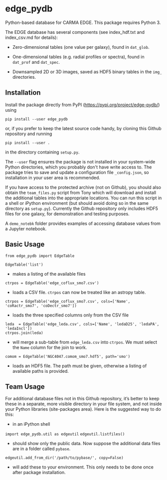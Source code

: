 # edge_pydb
Python-based database for CARMA EDGE.  This package requires Python 3.

The EDGE database has several components (see index_hdf.txt and index_csv.md for details):

* Zero-dimensional tables (one value per galaxy), found in `dat_glob`.

* One-dimensional tables (e.g. radial profiles or spectra), found in `dat_prof` and `dat_spec`.

* Downsampled 2D or 3D images, saved as HDF5 binary tables in the `img_` directories.

## Installation

Install the package directly from PyPI (https://pypi.org/project/edge-pydb/) using

`pip install --user edge_pydb`

or, if you prefer to keep the latest source code handy, by cloning this Github repository and running

`pip install --user .`

in the directory containing `setup.py`.

The `--user` flag ensures the package is not installed in your system-wide Python directories, which you probably don't have write access to.  The package tries to save and update a configuration file `_config.json`, so installation in your user area is recommended.

If you have access to the protected archive (not on Github), you should also obtain the `team_files.py` script from Tony which will download and install the additional tables into the appropriate locations.  You can run this script in a shell or iPython environment (but should avoid doing so in the same directory as `setup.py`).  Currently the Github repository only includes HDF5 files for one galaxy, for demonstration and testing purposes.

A `demo_notebk` folder provides examples of accessing database values from a Jupyter notebook.

## Basic Usage

`from edge_pydb import EdgeTable`

`EdgeTable('list')`

- makes a listing of the available files

`ctrpos = EdgeTable('edge_coflux_smo7.csv')`

- loads a CSV file.  `ctrpos` can now be treated like an astropy table.

`ctrpos = EdgeTable('edge_coflux_smo7.csv', cols=['Name', 'coRactr_smo7', 'coDectr_smo7'])`

- loads the three specified columns only from the CSV file

`leda  = EdgeTable('edge_leda.csv', cols=['Name', 'ledaD25', 'ledaPA', 'ledaIncl'])`  
`ctrpos.join(leda)`

- will merge a sub-table from `edge_leda.csv` into `ctrpos`.  We must select the `Name` column for the join to work.

`comom = EdgeTable('NGC4047.comom_smo7.hdf5', path='smo')`

- loads an HDF5 file.  The path must be given, otherwise a listing of available paths is provided.

## Team Usage

For additional database files not in this Github repository, it’s better to keep these in a separate, more visible directory in your file system, and not inside your Python libraries (site-packages area).  Here is the suggested way to do this:

- in an iPython shell

`import edge_pydb.util as edgeutil`
`edgeutil.listfiles()`

- should show only the public data.  Now suppose the additional data files are in a folder called `pybase`.

`edgeutil.add_from_dir('/path/to/pybase/', copy=False)`

- will add these to your environment.  This only needs to be done once after package installation.
